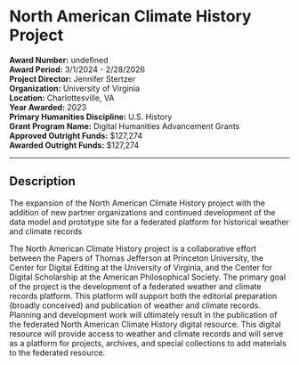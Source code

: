 
# North American Climate History Project

**Award Number:** undefined  
**Award Period:** 3/1/2024 - 2/28/2026  
**Project Director:** Jennifer  Stertzer  
**Organization:** University of Virginia  
**Location:** Charlottesville, VA  
**Year Awarded:** 2023  
**Primary Humanities Discipline:** U.S. History  
**Grant Program Name:** Digital Humanities Advancement Grants  
**Approved Outright Funds:** $127,274  
**Awarded Outright Funds:** $127,274  

---

## Description

<p>The expansion of the North American Climate History project with the addition of new partner organizations and continued development of the data model and prototype site for a federated platform for historical weather and climate records</p>
<p>The North American Climate History project is a collaborative effort between the Papers of Thomas Jefferson at Princeton University, the Center for Digital Editing at the University of Virginia, and the Center for Digital Scholarship at the American Philosophical Society. The primary goal of the project is the development of a federated weather and climate records platform. This platform will support both the editorial preparation (broadly conceived) and publication of weather and climate records. Planning and development work will ultimately result in the publication of the federated North American Climate History digital resource. This digital resource will provide access to weather and climate records and will serve as a platform for projects, archives, and special collections to add materials to the federated resource.</p>

